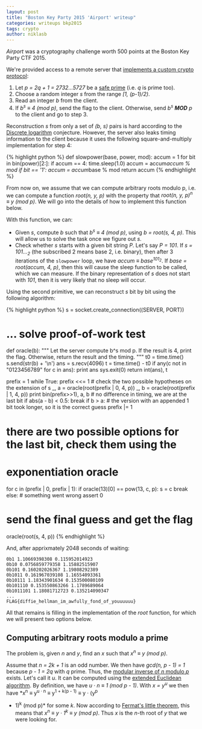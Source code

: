 ```yaml
---
layout: post
title: "Boston Key Party 2015 'Airport' writeup"
categories: writeups bkp2015
tags: crypto
author: niklasb
---
```


*Airport* was a cryptography challenge worth 500 points at the Boston Key Party
CTF 2015.

We're provided access to a remote server that [implements a custom crypto
protocol](https://github.com/kitctf/writeups/blob/master/bkp2015/airport/airport.py.c8830782c42d5a14ac2efffa22a4eed1):

1. Let *p = 2q + 1 = 2732...5727* be a [safe prime](http://en.wikipedia.org/wiki/Safe_prime) (i.e. *q* is prime too).
2. Choose a random integer *s* from the range *[1, (p-1)/2)*.
3. Read an integer *b* from the client.
4. If *b<sup>s</sup> ≡ 4 (mod p)*, send the flag to the client. Otherwise,
   send *b<sup>s</sup> <b>MOD</b> p* to the client and go to step 3.

Reconstruction *s* from only a set of *(b, s)* pairs is hard according to the
[Discrete logarithm](http://en.wikipedia.org/wiki/Discrete_logarithm)
conjecture. However, the server also leaks timing information to the client
because it uses the following square-and-multiply implementation for step 4:

{% highlight python %}
def slowpower(base, power, mod):
    accum = 1
    for bit in bin(power)[2:]:
        if accum == 4:
            time.sleep(1.0)
        accum = accum*accum % mod
        if bit == '1':
            accum = accum*base % mod
    return accum
{% endhighlight %}

From now on, we assume that we can compute arbitrary roots modulo p, i.e.
we can compute a function *root(n, y, p)* with the property that
*root(n, y, p)<sup>n</sup> ≡ y (mod p)*. We will go into the details of how
to implement this function below.

With this function, we can:

* Given *s*, compute *b* such that *b<sup>s</sup> ≡ 4 (mod p)*, using *b
  = root(s, 4, p)*. This will allow us to solve the task once we figure out
  *s*.
* Check whether *s* starts with a given bit string *P*. Let's say *P = 101*.
If *s = 101...<sub>2</sub>* (the subscribed 2 means base 2, i.e. binary), then
after 3 iterations of the `slowpower` loop, we have *accum ≡ base<sup>101<sub>2</sub></sup>*.
If *base = root(accum, 4, p)*, then this will cause the sleep function to be
called, which we can measure. If the binary representation of *s* does not
start with *101*, then it is very likely that no sleep will occur.

Using the second primitive, we can reconstruct *s* bit by bit using the
following algorithm:

{% highlight python %}
s = socket.create_connection((SERVER, PORT))

# ... solve proof-of-work test

def oracle(b):
    """ Let the server compute b^s mod p. If the result is 4, print
    the flag. Otherwise, return the result and the timing. """
    t0 = time.time()
    s.send(str(b) + '\n')
    ans = s.recv(4096)
    t = time.time() - t0
    if any(c not in "0123456789" for c in ans):
        print ans
        sys.exit(0)
    return int(ans), t

prefix = 1
while True:
    prefix <<= 1
    # check the two possible hypotheses on the extension of s
    _, a = oracle(root(prefix | 0, 4, p))
    _, b = oracle(root(prefix | 1, 4, p))
    print bin(prefix>>1), a, b
    # no difference in timing, we are at the last bit
    if abs(a - b) < 0.5:
        break
    if b > a:
        # the version with an appended 1 bit took longer, so it is the correct guess
        prefix |= 1

# there are two possible options for the last bit, check them using the
# exponentiation oracle
for c in (prefix | 0, prefix | 1):
    if oracle(13)[0] == pow(13, c, p):
        s = c
        break
else:
    # something went wrong
    assert 0

# send the final guess and get the flag
oracle(root(s, 4, p))
{% endhighlight %}

And, after apprixmately 2048 seconds of waiting:

    0b1 1.10669398308 0.115952014923
    0b10 0.0756859779358 1.15882515907
    0b101 0.160202026367 1.19808292389
    0b1011 0.161967039108 1.16554093361
    0b10111 1.18343901634 0.153500080109
    0b101110 0.153550863266 1.1789689064
    0b1011101 1.18081712723 0.135214090347
    ...
    FLAG{diffie_hellman_im_awfully_fond_of_youuuuuu}

All that remains is filling in the implementation of the *root* function, for
which we will present two options below.

## Computing arbitrary roots modulo a prime

The problem is, given *n* and *y*, find an *x* such that *x<sup>n</sup>
≡ y (mod p)*.

Assume that *n = 2k + 1* is an odd number. We then have *gcd(n, p - 1) = 1*
because *p - 1 = 2q* with *q* prime. Thus, the
[modular inverse of *n* modulo *p*](http://en.wikipedia.org/wiki/Modular_multiplicative_inverse)
exists. Let's call it *u*. It can be computed using the [extended Euclidean
algorithm](http://en.wikipedia.org/wiki/Extended_Euclidean_algorithm). By definition,
we have *u · n ≡ 1 (mod p - 1)*. With *x = y<sup>u</sup>* we then have
*x<sup>n</sup> ≡ y<sup>u · n</sup> ≡ y<sup>1 + k(p - 1)</sup> ≡ y · (y<sup>p
- 1</sup>)<sup>k</sup> (mod p)* for some *k*. Now according to [Fermat's little
  theorem](http://en.wikipedia.org/wiki/Fermat%27s_little_theorem), this means
  that *x<sup>n</sup> ≡ y · 1<sup>k</sup> ≡ y (mod p)*. Thus *x* is the *n*-th
  root of *y* that we were looking for.


